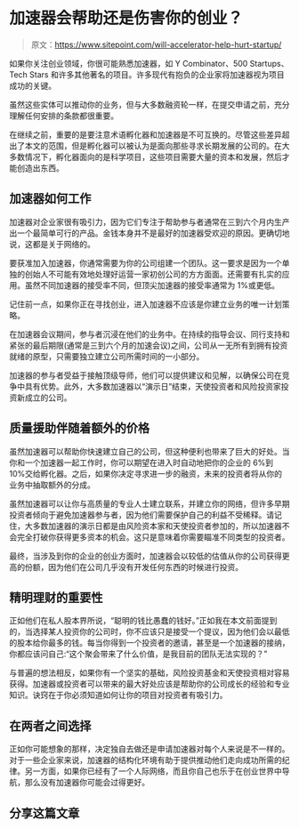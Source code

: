 # 加速器会帮助还是伤害你的创业？

> 原文：<https://www.sitepoint.com/will-accelerator-help-hurt-startup/>

如果你关注创业领域，你很可能熟悉加速器，如 Y Combinator、500 Startups、Tech Stars 和许多其他著名的项目。许多现代有抱负的企业家将加速器视为项目成功的关键。

虽然这些实体可以推动你的业务，但与大多数融资轮一样，在提交申请之前，充分理解任何安排的条款都很重要。

在继续之前，重要的是要注意术语孵化器和加速器是不可互换的。尽管这些差异超出了本文的范围，但是孵化器可以被认为是面向那些寻求长期发展的公司的。在大多数情况下，孵化器面向的是科学项目，这些项目需要大量的资本和发展，然后才能创造出东西。

## 加速器如何工作

加速器对企业家很有吸引力，因为它们专注于帮助参与者通常在三到六个月内生产出一个最简单可行的产品。金钱本身并不是最好的加速器受欢迎的原因。更确切地说，这都是关于网络的。

要获准加入加速器，你通常需要为你的公司组建一个团队。这一要求是因为一个单独的创始人不可能有效地处理好运营一家初创公司的方方面面。还需要有扎实的应用。虽然不同加速器的接受率不同，但顶尖加速器的接受率通常为 1%或更低。

记住前一点，如果你正在寻找创业，进入加速器不应该是你建立业务的唯一计划策略。

在加速器会议期间，参与者沉浸在他们的业务中。在持续的指导会议、同行支持和紧张的最后期限(通常是三到六个月的加速会议)之间，公司从一无所有到拥有投资就绪的原型，只需要独立建立公司所需时间的一小部分。

加速器的参与者受益于接触顶级导师，他们可以提供建议和见解，以确保公司在竞争中具有优势。此外，大多数加速器以“演示日”结束，天使投资者和风险投资家投资新成立的公司。

## 质量援助伴随着额外的价格

虽然加速器可以帮助你快速建立自己的公司，但这种便利也带来了巨大的好处。当你和一个加速器一起工作时，你可以期望在进入时自动地把你的企业的 6%到 10%交给孵化器。之后，如果你决定寻求进一步的融资，未来的投资者将从你的业务中抽取额外的分成。

虽然加速器可以让你与高质量的专业人士建立联系，并建立你的网络，但许多早期投资者倾向于避免加速器参与者，因为他们需要保护自己的利益不受稀释。请记住，大多数加速器的演示日都是由风险资本家和天使投资者参加的，所以加速器不会完全打破你获得更多资本的机会。这只是意味着你需要瞄准不同类型的投资者。

最终，当涉及到你的企业的创业方面时，加速器会以较低的估值从你的公司获得更高的份额，因为他们在公司几乎没有开发任何东西的时候进行投资。

## 精明理财的重要性

正如他们在私人股本界所说，“聪明的钱比愚蠢的钱好。”正如我在本文前面提到的，当选择某人投资你的公司时，你不应该只是接受一个提议，因为他们会以最低的股本给你最多的钱。每当你得到一个投资者的邀请，甚至是一个加速器的接纳，你都应该问自己:“这个聚会带来了什么价值，是我目前的团队无法实现的？”

与普遍的想法相反，如果你有一个坚实的基础，风险投资基金和天使投资相对容易获得。加速器或投资者可以带来的最大好处应该是帮助你的公司成长的经验和专业知识。诀窍在于你必须知道如何让你的项目对投资者有吸引力。

## 在两者之间选择

正如你可能想象的那样，决定独自去做还是申请加速器对每个人来说是不一样的。对于一些企业家来说，加速器的结构化环境有助于提供推动他们走向成功所需的纪律。另一方面，如果你已经有了一个人际网络，而且你自己也乐于在创业世界中导航，那么没有加速器你可能会过得更好。

## 分享这篇文章